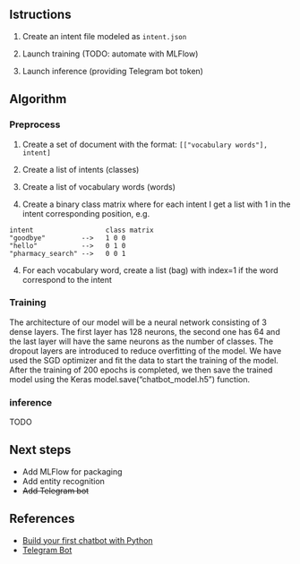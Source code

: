 ## Istructions

1. Create an intent file modeled as `intent.json`

2. Launch training (TODO: automate with MLFlow)

3. Launch inference (providing Telegram bot token)

## Algorithm

### Preprocess 

1. Create a set of document with the format: `[["vocabulary words"], intent]`

2. Create a list of intents (classes)

3. Create a list of vocabulary words (words)

4. Create a binary class matrix where for each intent I get a list with 1 in the intent corresponding position, e.g.

```console
intent                  class matrix
"goodbye"         -->   1 0 0 
"hello"           -->   0 1 0
"pharmacy_search" -->   0 0 1 
```

4. For each vocabulary word, create a list (bag) with index=1 if the word correspond to the intent 

### Training

The architecture of our model will be a neural network consisting of 3 dense layers. The first layer has 128 neurons, the second one has 64 and the last layer will have the same neurons as the number of classes. The dropout layers are introduced to reduce overfitting of the model. We have used the SGD optimizer and fit the data to start the training of the model. After the training of 200 epochs is completed, we then save the trained model using the Keras model.save(“chatbot_model.h5”) function.

### inference
TODO

## Next steps
* Add MLFlow for packaging
* Add entity recognition
* ~~Add Telegram bot~~ 

## References
* [Build your first chatbot with Python](https://dzone.com/articles/python-chatbot-project-build-your-first-python-pro)
* [Telegram Bot](https://ludusrusso.cc/2017/04/27/implementiamo-un-bot-telegram-con-python/)

